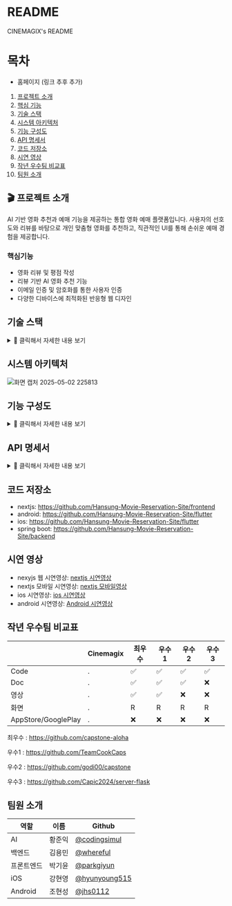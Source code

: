 # README
CINEMAGIX's README

# 목차

- 홈페이지 (링크 추후 추가)
1. [프로젝트 소개](#프로젝트-소개)
2. [핵심 기능](#핵심기능)
3. [기술 스택](#기슬-스택)
4. [시스템 아키텍처](#시스템-아키텍처)
5. [기능 구성도](#기능-구성도)
6. [API 명세서](#api-명세서)
7. [코드 저장소](#코드-저장소)
8. [시연 영상](#시연-영상)
9. [작년 우수팀 비교표](#작년-우수팀-비교표)
10. [팀원 소개](#팀원-소개)


## 🎬 프로젝트 소개
AI 기반 영화 추천과 예매 기능을 제공하는 통합 영화 예매 플랫폼입니다.
사용자의 선호도와 리뷰를 바탕으로 개인 맞춤형 영화를 추천하고,
직관적인 UI를 통해 손쉬운 예매 경험을 제공합니다.

### 핵심기능

- 영화 리뷰 및 평점 작성
- 리뷰 기반 AI 영화 추천 기능
- 이메일 인증 및 암호화를 통한 사용자 인증
- 다양한 디바이스에 최적화된 반응형 웹 디자인

## 기술 스택


<details>
  <summary>📌 클릭해서 자세한 내용 보기</summary>
  
FRONT

<img src="https://img.shields.io/badge/typescript-3178C6?style=for-the-badge&logo=typescript&logoColor=white">

<img src="https://img.shields.io/badge/nextdotjs-000000?style=for-the-badge&logo=nextdotjs&logoColor=white">

<img src="https://img.shields.io/badge/Dart-0175C2?style=for-the-badge&logo=dart&logoColor=white">

<img src="https://img.shields.io/badge/Flutter-02569B?style=for-the-badge&logo=flutter&logoColor=white">

<img src="https://img.shields.io/badge/tailwindcss-06B6D4?style=for-the-badge&logo=tailwindcss&logoColor=white">

BACKEND

<img src="https://img.shields.io/badge/java-FFCA28?style=for-the-badge&logo=java&logoColor=white">

<img src="https://img.shields.io/badge/springboot-6DB33F?style=for-the-badge&logo=springboot&logoColor=white">

<img src="https://img.shields.io/badge/springsecurity-6DB33F?style=for-the-badge&logo=springsecurity&logoColor=white">

<img src="https://img.shields.io/badge/jsonwebtokens-000000?style=for-the-badge&logo=jsonwebtokens&logoColor=white">

<img src="https://img.shields.io/badge/oauth2-000000?style=for-the-badge&logo=oauth2&logoColor=white">
</br>
<img src="https://img.shields.io/badge/mysql-4479A1?style=for-the-badge&logo=mysql&logoColor=white">

<img src="https://img.shields.io/badge/redis-FF4438?style=for-the-badge&logo=redis&logoColor=white">

DEVOPS

<img src="https://img.shields.io/badge/docker-2496ED?style=for-the-badge&logo=docker&logoColor=white">

<img src="https://img.shields.io/badge/githubactions-2088FF?style=for-the-badge&logo=githubactions&logoColor=white">

<img src="https://img.shields.io/badge/amazonwebservices-232F3E?style=for-the-badge&logo=amazonwebservices&logoColor=white">

<img src="https://img.shields.io/badge/vercel-000000?style=for-the-badge&logo=vercel&logoColor=white">

<img src="https://img.shields.io/badge/nginx-F8DC75?style=for-the-badge&logo=nginx&logoColor=green">

AI

<img src="https://img.shields.io/badge/openai-00FF00?style=for-the-badge&logo=openai&logoColor=black">

</details>



## 시스템 아키텍처
![화면 캡처 2025-05-02 225813](https://github.com/user-attachments/assets/d1d1f231-a0df-47ec-af2f-3b41226dc5ad)


## 기능 구성도
<details>
  <summary>📌 클릭해서 자세한 내용 보기</summary>
  <img src="https://github.com/user-attachments/assets/170c9a3b-94b3-45c0-821f-65ba4267df06" alt="KakaoTalk_20250220_181602837" />
</details>


## API 명세서
 <details>
  <summary>📌 클릭해서 자세한 내용 보기</summary>
<img src= "https://github.com/user-attachments/assets/10ef2e4d-7459-4133-a173-66c814102afb"/>
</details>

## 코드 저장소
- nextjs: https://github.com/Hansung-Movie-Reservation-Site/frontend
- android: https://github.com/Hansung-Movie-Reservation-Site/flutter
- ios: https://github.com/Hansung-Movie-Reservation-Site/flutter
- spring boot: https://github.com/Hansung-Movie-Reservation-Site/backend
## 시연 영상
- nexyjs 웹 시연영상: [nextjs 시연영상](#1)
- nextjs 모바일 시연영상: [nextjs 모바일영상](#1)
- ios 시연영상: [ios 시연영상](#3)
- android 시연영상: [Android 시연영상](#4)
## 작년 우수팀 비교표
| |Cinemagix|최우수|우수1|우수2|우수3|
|------|---|---|---|---|---|
|Code|.|✅ |✅ |✅ |✅ |✅ |
|Doc|.|✅ |✅ |✅ |❌ |✅ |
|영상|.|✅|✅|❌	|❌	|❌	|
|화면|.|R|R|R|R|
|AppStore/GooglePlay|.|❌	|❌	|❌	|❌	|

최우수 : https://github.com/capstone-aloha

우수1 : https://github.com/TeamCookCaps

우수2 : https://github.com/godi00/capstone

우수3 : https://github.com/Capic2024/server-flask

## 팀원 소개
|역할|이름|Github|
|------|---|---|
|AI|황준익|[@codingsimul](https://github.com/codingsimul)|
|백엔드|김용민|[@whereful](https://github.com/whereful)|
|프론트엔드|박기윤|[@parkgiyun](https://github.com/parkgiyun)|
|iOS|강현영|[@hyunyoung515](https://github.com/hyunyoung515)|
|Android|조현성|[@jhs0112](https://github.com/jhs0112)|
